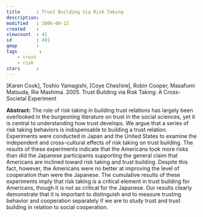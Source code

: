 ```yaml
---
title      : Trust Building Via Risk Taking
description: 
modified   : 2006-08-12
created    : 
viewcount  : 41
id         : 491
gmap       : 
tags        :
    - trust
    - risk
stars      : 
---
```


[Karen Cook], Toshio Yamagishi, [Coye Cheshire], Robin Cooper, Masafumi Matsuda, Rie Mashima. 2005. Trust Building via Risk Taking: A Cross-Societal Experiment


**Abstract:** The role of risk taking in building trust relations has largely been overlooked in the burgeoning literature on trust in the social sciences, yet it is central to understanding how trust develops. We argue that a series of risk taking behaviors is indispensable to building a trust relation. Experiments were conducted in Japan and the United States to examine the independent and cross-cultural effects of risk taking on trust building. The results of these experiments indicate that the Americans took more risks than did the Japanese participants supporting the general claim that Americans are inclined toward risk taking and trust building. Despite this fact, however, the Americans were no better at improving the level of cooperation than were the Japanese. The cumulative results of these experiments imply that risk taking is a critical element in trust building for Americans, though it is not as critical for the Japanese. Our results clearly demonstrate that it is important to distinguish and to measure trusting behavior and cooperation separately if we are to study trust and trust building in relation to social cooperation.

